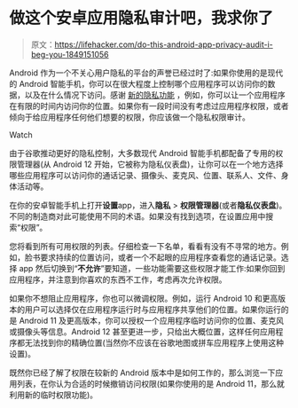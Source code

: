 # 做这个安卓应用隐私审计吧，我求你了

> 原文：<https://lifehacker.com/do-this-android-app-privacy-audit-i-beg-you-1849151056>

Android 作为一个不关心用户隐私的平台的声誉已经过时了:如果你使用的是现代的 Android 智能手机，你可以在很大程度上控制哪个应用程序可以访问你的数据，以及在什么情况下访问。感谢 [新的隐私功能](https://lifehacker.com/how-to-stop-your-android-and-its-apps-from-tracking-you-1847628239) ，例如，你可以让一个应用程序在有限的时间内访问你的位置。如果你有一段时间没有考虑过应用程序权限，或者倾向于给应用程序任何他们想要的权限，你应该做一个隐私权限审计。

Watch

由于谷歌推动更好的隐私控制，大多数现代 Android 智能手机都配备了专用的权限管理器(从 Android 12 开始，它被称为隐私仪表盘)，让你可以在一个地方选择哪些应用程序可以访问你的通话记录、摄像头、麦克风、位置、联系人、文件、身体活动等。

在你的安卓智能手机上打开**设置**app，进入**隐私** > **权限管理器**(或者**隐私仪表盘**)。不同的制造商对此可能使用不同的术语。如果没有找到选项，在设置应用中搜索“权限”。

您将看到所有可用权限的列表。仔细检查一下名单，看看有没有不寻常的地方。例如，脸书要求持续的位置访问，或者一个不起眼的应用程序查看您的通话记录。选择 app 然后切换到“**不允许**”要知道，一些功能需要这些权限才能工作:如果你回到应用程序，并注意到你喜欢的东西不工作，考虑再次允许权限。

如果你不想阻止应用程序，你也可以微调权限。例如，运行 Android 10 和更高版本的用户可以选择仅在应用程序运行时与应用程序共享他们的位置。如果你运行的是 Android 11 及更高版本，你可以授权一个应用程序临时访问你的位置、麦克风或摄像头等信息。Android 12 甚至更进一步，只给出大概位置，这样任何应用程序都无法找到你的精确位置(当然你不应该在谷歌地图或拼车应用程序上使用这种设置)。

既然你已经了解了权限在较新的 Android 版本中是如何工作的，那么浏览一下应用列表，在你认为合适的时候撤销访问权限(如果你使用的是 Android 11，那么就利用新的临时权限功能)。